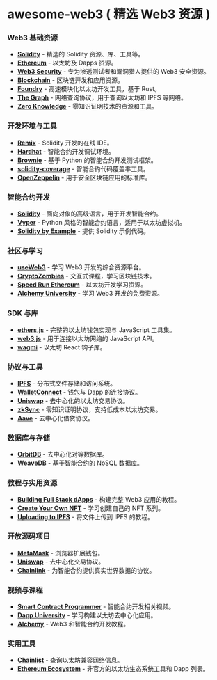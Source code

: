 # awesome-web3 ( 精选 Web3 资源 )

### Web3 基础资源

- **[Solidity](https://github.com/bkrem/awesome-solidity)** - 精选的 Solidity 资源、库、工具等。
- **[Ethereum](https://github.com/bekatom/awesome-ethereum)** - 以太坊及 Dapps 资源。
- **[Web3 Security](https://github.com/Anugrahsr/Awesome-web3-Security)** - 专为渗透测试者和漏洞猎人提供的 Web3 安全资源。
- **[Blockchain](https://github.com/yjjnls/awesome-blockchain)** - 区块链开发和应用资源。
- **[Foundry](https://book.getfoundry.sh/)** - 高速模块化以太坊开发工具，基于 Rust。
- **[The Graph](https://thegraph.com/en/)** - 网络查询协议，用于查询以太坊和 IPFS 等网络。
- **[Zero Knowledge](https://github.com/ventali/awesome-zk)** - 零知识证明技术的资源和工具。

### 开发环境与工具

- **[Remix](https://remix.ethereum.org/)** - Solidity 开发的在线 IDE。
- **[Hardhat](https://hardhat.org/)** - 智能合约开发调试环境。
- **[Brownie](https://github.com/eth-brownie/brownie)** - 基于 Python 的智能合约开发测试框架。
- **[solidity-coverage](https://github.com/sc-forks/solidity-coverage)** - 智能合约代码覆盖率工具。
- **[OpenZeppelin](https://github.com/OpenZeppelin/openzeppelin-contracts)** - 用于安全区块链应用的标准库。

### 智能合约开发

- **[Solidity](https://docs.soliditylang.org/)** - 面向对象的高级语言，用于开发智能合约。
- **[Vyper](https://docs.vyperlang.org/)** - Python 风格的智能合约语言，适用于以太坊虚拟机。
- **[Solidity by Example](https://solidity-by-example.org/)** - 提供 Solidity 示例代码。

### 社区与学习

- **[useWeb3](https://www.useweb3.xyz/)** - 学习 Web3 开发的综合资源平台。
- **[CryptoZombies](https://cryptozombies.io/)** - 交互式课程，学习区块链技术。
- **[Speed Run Ethereum](https://speedrunethereum.com/)** - 以太坊开发学习资源。
- **[Alchemy University](https://university.alchemy.com/)** - 学习 Web3 开发的免费资源。

### SDK 与库

- **[ethers.js](https://github.com/ethers-io/ethers.js/)** - 完整的以太坊钱包实现与 JavaScript 工具集。
- **[web3.js](https://github.com/ethereum/web3.js)** - 用于连接以太坊网络的 JavaScript API。
- **[wagmi](https://github.com/tmm/wagmi)** - 以太坊 React 钩子库。

### 协议与工具

- **[IPFS](https://ipfs.io/)** - 分布式文件存储和访问系统。
- **[WalletConnect](https://walletconnect.com/)** - 钱包与 Dapp 的连接协议。
- **[Uniswap](https://uniswap.org/)** - 去中心化的以太坊交易协议。
- **[zkSync](https://zksync.io/)** - 零知识证明协议，支持低成本以太坊交易。
- **[Aave](https://aave.com/)** - 去中心化借贷协议。

### 数据库与存储

- **[OrbitDB](https://github.com/orbitdb/orbit-db)** - 去中心化对等数据库。
- **[WeaveDB](https://github.com/weavedb/weavedb)** - 基于智能合约的 NoSQL 数据库。

### 教程与实用资源

- **[Building Full Stack dApps](https://dev.to/dabit3/the-complete-guide-to-full-stack-ethereum-development-3j13)** - 构建完整 Web3 应用的教程。
- **[Create Your Own NFT](https://eda.hashnode.dev/create-your-own-nft-collection-on-ethereum)** - 学习创建自己的 NFT 系列。
- **[Uploading to IPFS](https://dev.to/dabit3/uploading-files-to-ipfs-from-a-web-application-50a)** - 将文件上传到 IPFS 的教程。

### 开放源码项目

- **[MetaMask](https://github.com/MetaMask/metamask-extension)** - 浏览器扩展钱包。
- **[Uniswap](https://github.com/Uniswap)** - 去中心化交易协议。
- **[Chainlink](https://github.com/smartcontractkit/chainlink)** - 为智能合约提供真实世界数据的协议。

### 视频与课程

- **[Smart Contract Programmer](https://www.youtube.com/channel/UCJWh7F3AFyQ_x01VKzr9eyA/playlists)** - 智能合约开发相关视频。
- **[Dapp University](https://youtube.com/c/DappUniversity)** - 学习构建以太坊去中心化应用。
- **[Alchemy](https://youtube.com/c/AlchemyPlatform)** - Web3 和智能合约开发教程。

### 实用工具

- **[Chainlist](https://chainlist.org/)** - 查询以太坊兼容网络信息。
- **[Ethereum Ecosystem](https://www.ethereum-ecosystem.com/)** - 非官方的以太坊生态系统工具和 Dapp 列表。
